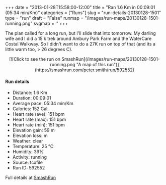 +++
date = "2013-01-28T15:58:00-12:00"
title = "Ran 1.6 Km in 00:09:01 (05:34 min/Km)"
categories = ["Runs"]
slug = "run-details-20130128-1501"
type = "run"
draft = "False"
runmap = "/images/run-maps/20130128-1501-running.png"
svgmap = '<polyline points="59 44, 62 42, 64 40, 68 36, 69 34, 71 32, 72 29, 75 27, 78 28, 82 28, 85 29, 91 31, 97 33, 100 35, 100 37, 98 39, 95 40, 94 43, 93 45, 92 48, 91 50, 90 53, 88 55, 88 57, 86 60, 88 62, 87 65, 84 69, 82 71, 79 72, 75 73, 72 73, 69 71, 62 73, 58 72, 49 70, 45 70, 38 69, 32 68, 28 67, 25 67, 19 64, 16 63, 5 63, 2 62, 2 59, 1 56, 0 53, 1 51, 2 48, 4 46, 6 44, 9 42, 12 42, 15 40, 17 39, 20 38, 23 37, 26 36, 29 34, 31 33, 34 31, 37 30, 40 29, 44 29, 47 29, 54 29, 61 28, 66 27, 65 29, 65 32, 63 34, 61 40, 60 42, 58 47, 57 50, 55 52, 51 56, 50 59, 49 61">'
+++

The plan called for a long run, but I'll slide that into tomorrow. My darling wife and I did a 15 k trek around Ambury Park Farm and the WaterCare Costal Walkway. So I didn't want to do a 27K run on top of that (and its a little warm too, > 26 degrees C). 

<!--more-->

<center>
[![Click to see the run on SmashRun](/images/run-maps/20130128-1501-running.png "A map of this run")](https://smashrun.com/peter.smith/run/592552)
</center>

#### Run details

* Distance: 1.6 Km
* Duration: 00:09:01
* Average pace: 05:34 min/Km
* Calories: 152 Cal
* Heart rate (ave): 151 bpm
* Heart rate (max): 151 bpm
* Heart rate (min): 151 bpm
* Elevation gain: 59 m
* Elevation loss:  m
* Weather: clear
* Temperature: 25 &deg;C
* Humidity: 39%
* Activity: running
* Source: tcxfile
* Run ID: 592552

Full details at [SmashRun](https://smashrun.com/peter.smith/run/592552)